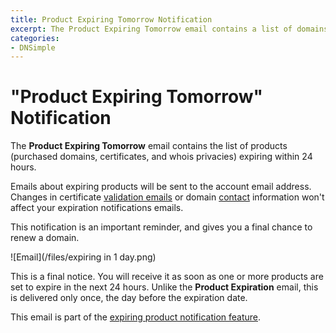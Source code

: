 ```yaml
---
title: Product Expiring Tomorrow Notification
excerpt: The Product Expiring Tomorrow email contains a list of domains expiring within 24 hours.
categories:
- DNSimple
---
```


# "Product Expiring Tomorrow" Notification

The **Product Expiring Tomorrow** email contains the list of products (purchased domains, certificates, and whois privacies) expiring within 24 hours.

Emails about expiring products will be sent to the account email address. Changes in certificate [validation emails](/articles/ssl-certificates-email-validation/) or domain [contact](/articles/contact-management/) information won't affect your expiration notifications emails.

This notification is an important reminder, and gives you a final chance to renew a domain.

![Email](/files/expiring in 1 day.png)

This is a final notice. You will receive it as soon as one or more products are set to expire in the next 24 hours. Unlike the **Product Expiration** email, this is delivered only once, the day before the expiration date.

This email is part of the [expiring product notification feature](/articles/expiring-product-email-notifications/).
